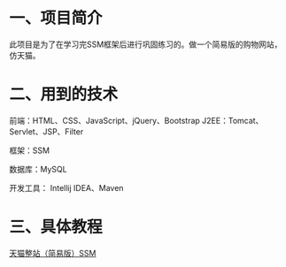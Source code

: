 # 一、项目简介

此项目是为了在学习完SSM框架后进行巩固练习的。做一个简易版的购物网站，仿天猫。

# 二、用到的技术

前端：HTML、CSS、JavaScript、jQuery、Bootstrap
J2EE：Tomcat、Servlet、JSP、Filter

框架：SSM

数据库：MySQL

开发工具： Intellij IDEA、Maven

# 三、具体教程

[天猫整站（简易版）SSM](https://blog.csdn.net/lyj2018gyq/article/category/8055096)